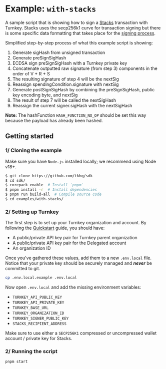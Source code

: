 # Example: `with-stacks`

A sample script that is showing how to sign a [Stacks](https://docs.hiro.so/stacks/stacks.js) transaction with Turnkey.
Stacks uses the secp256k1 curve for transaction signing but there is some specific data formatting that takes place for the [signing process](https://github.com/stacksgov/sips/blob/main/sips/sip-005/sip-005-blocks-and-transactions.md#transaction-signing-and-verifying).

Simplified step-by-step process of what this example script is showing:

1. Generate sigHash from unsigned transaction
2. Generate preSignSigHash
3. ECDSA sign preSignSigHash with a Turnkey private key
4. Concatenate outputted raw signature (from step 3) components in the order of V + R + S
5. The resulting signature of step 4 will be the nextSig
6. Reassign spendingCondition.signature with nextSig
7. Generate postSignSigHash by combining the preSignSigHash, public key encoding byte, and nextSig
8. The result of step 7 will be called the nextSigHash
9. Reassign the current signer.sigHash with the nextSigHash

**Note:** The hashFunction `HASH_FUNCTION_NO_OP` should be set this way because the payload has already been hashed.

## Getting started

### 1/ Cloning the example

Make sure you have `Node.js` installed locally; we recommend using Node v18+.

```bash
$ git clone https://github.com/tkhq/sdk
$ cd sdk/
$ corepack enable  # Install `pnpm`
$ pnpm install -r  # Install dependencies
$ pnpm run build-all  # Compile source code
$ cd examples/with-stacks/
```

### 2/ Setting up Turnkey

The first step is to set up your Turnkey organization and account. By following the [Quickstart](https://docs.turnkey.com/getting-started/quickstart) guide, you should have:

- A public/private API key pair for Turnkey parent organization
- A public/private API key pair for the Delegated account
- An organization ID

Once you've gathered these values, add them to a new `.env.local` file. Notice that your private key should be securely managed and **_never_** be committed to git.

```bash
cp .env.local.example .env.local
```

Now open `.env.local` and add the missing environment variables:

- `TURNKEY_API_PUBLIC_KEY`
- `TURNKEY_API_PRIVATE_KEY`
- `TURNKEY_BASE_URL`
- `TURNKEY_ORGANIZATION_ID`
- `TURNKEY_SIGNER_PUBLIC_KEY`
- `STACKS_RECIPIENT_ADDRESS`

Make sure to use either a `SECP256K1` compressed or uncompressed wallet account / private key for Stacks.

### 2/ Running the script

```bash
pnpm start
```
